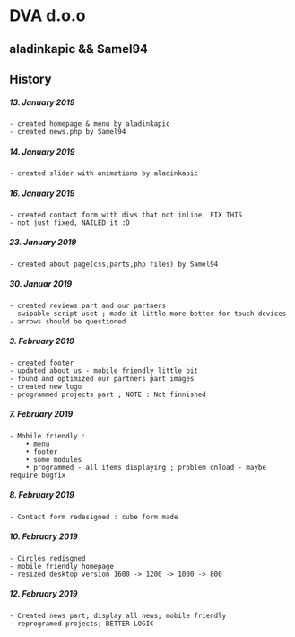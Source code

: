 # DVA d.o.o

## aladinkapic && Samel94

## History

##### 13. January 2019 
    - created homepage & menu by aladinkapic
    - created news.php by Samel94
    
##### 14. January 2019
    - created slider with animations by aladinkapic
   
##### 16. January 2019

    - created contact form with divs that not inline, FIX THIS
    - not just fixed, NAILED it :D

##### 23. January 2019
	- created about page(css,parts,php files) by Samel94
	
##### 30. Januar 2019
    - created reviews part and our partners
    - swipable script uset ; made it little more better for touch devices
    - arrows should be questioned
    
##### 3. February 2019
    - created footer
    - updated about us - mobile friendly little bit
    - found and optimized our partners part images
    - created new logo
    - programmed projects part ; NOTE : Not finnished
    
##### 7. February 2019
    - Mobile friendly :
        • menu
        • footer
        • some modules
        • programmed - all items displaying ; problem onload - maybe require bugfix
        
##### 8. February 2019
    - Contact form redesigned : cube form made
  
##### 10. February 2019  
    - Circles redisgned
    - mobile friendly homepage
    - resized desktop version 1600 -> 1200 -> 1000 -> 800
    
##### 12. February 2019  
    - Created news part; display all news; mobile friendly
    - reprogramed projects; BETTER LOGIC
    